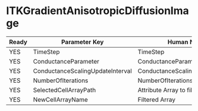 # ITKGradientAnisotropicDiffusionImage #

| Ready | Parameter Key | Human Name | Parameter Type | Parameter Class |
|-------|---------------|------------|-----------------|----------------|
| YES | TimeStep | TimeStep | float64 | Float64Parameter |
| YES | ConductanceParameter | ConductanceParameter | float64 | Float64Parameter |
| YES | ConductanceScalingUpdateInterval | ConductanceScalingUpdateInterval | float64 | Float64Parameter |
| YES | NumberOfIterations | NumberOfIterations | float64 | Float64Parameter |
| YES | SelectedCellArrayPath | Attribute Array to filter | DataPath | ArraySelectionParameter |
| YES | NewCellArrayName | Filtered Array | StringParameter::ValueType | StringParameter |
